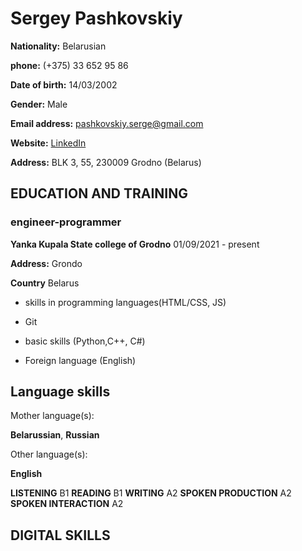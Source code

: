 # Sergey Pashkovskiy

**Nationality:** Belarusian

**phone:** (+375) 33 652 95 86

**Date of birth:** 14/03/2002

**Gender:** Male

**Email address:** pashkovskiy.serge@gmail.com

**Website:** [LinkedIn](https://www.linkedin.com/in/sergey-pashkovskiy-ab0422234/)

**Address:** BLK 3, 55, 230009 Grodno (Belarus)

## EDUCATION AND TRAINING

### engineer-programmer

**Yanka Kupala State college of Grodno** 01/09/2021 - present

**Address:** Grondo

**Country** Belarus

- skills in programming languages(HTML/CSS, JS)

- Git

- basic skills (Python,C++, C#)

- Foreign language (English)

## Language skills

Mother language(s):

**Belarussian**, **Russian**

Other language(s):

**English**

**LISTENING** B1 **READING** B1 **WRITING** A2
**SPOKEN PRODUCTION** A2 **SPOKEN INTERACTION** A2

## DIGITAL SKILLS

